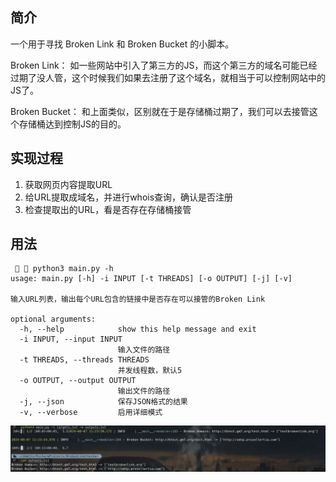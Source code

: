 ## 简介

一个用于寻找 Broken Link 和 Broken Bucket 的小脚本。



Broken Link： 如一些网站中引入了第三方的JS，而这个第三方的域名可能已经过期了没人管，这个时候我们如果去注册了这个域名，就相当于可以控制网站中的JS了。

Broken Bucket： 和上面类似，区别就在于是存储桶过期了，我们可以去接管这个存储桶达到控制JS的目的。

## 实现过程

1. 获取网页内容提取URL
2. 给URL提取成域名，并进行whois查询，确认是否注册
3. 检查提取出的URL，看是否存在存储桶接管

## 用法

```
   python3 main.py -h
usage: main.py [-h] -i INPUT [-t THREADS] [-o OUTPUT] [-j] [-v]

输入URL列表，输出每个URL包含的链接中是否存在可以接管的Broken Link

optional arguments:
  -h, --help            show this help message and exit
  -i INPUT, --input INPUT
                        输入文件的路径
  -t THREADS, --threads THREADS
                        并发线程数，默认5
  -o OUTPUT, --output OUTPUT
                        输出文件的路径
  -j, --json            保存JSON格式的结果
  -v, --verbose         启用详细模式
```

![image-20240807上午112453287](imgs/image-20240807上午112453287.png)
